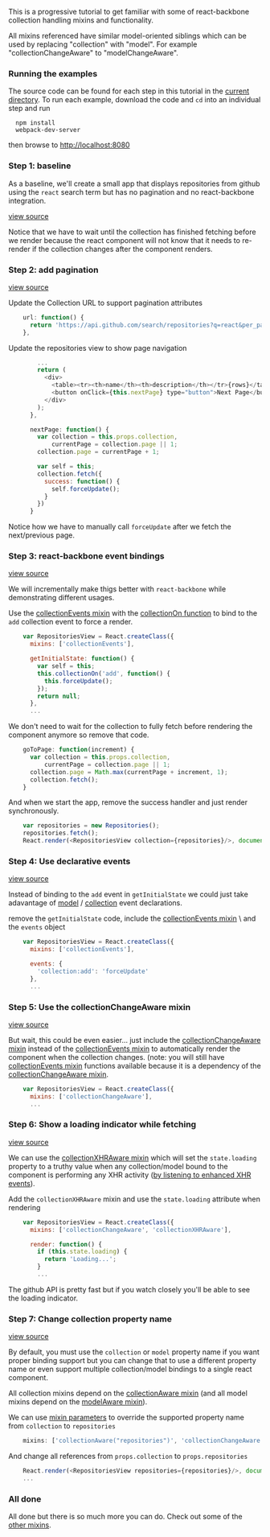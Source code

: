 This is a progressive tutorial to get familiar with some of react-backbone collection handling mixins and functionality.

All mixins referenced have similar model-oriented siblings which can be used by replacing "collection" with "model".  For example "collectionChangeAware" to "modelChangeAware".

### Running the examples
The source code can be found for each step in this tutorial in the [current directory](./).  To run each example, download the code and ```cd``` into an individual step and run

```
  npm install
  webpack-dev-server
```

then browse to [http://localhost:8080](http://localhost:8080)


### Step 1: baseline

As a baseline, we'll create a small app that displays repositories from github using the ```react``` search term but has no pagination and no react-backbone integration.

[view source](./step1/example.js)

Notice that we have to wait until the collection has finished fetching before we render because the react component will not know that it needs to re-render if the collection changes after the component renders.


### Step 2: add pagination

[view source](./step2/example.js)

Update the Collection URL to support pagination attributes

```javascript
    url: function() {
      return 'https://api.github.com/search/repositories?q=react&per_page=10&page=' + (this.page || 1);
    },
```

Update the repositories view to show page navigation

```javascript
        ...
        return (
          <div>
            <table><tr><th>name</th><th>description</th></tr>{rows}</table>
            <button onClick={this.nextPage} type="button">Next Page</button>
          </div>
        );
      },

      nextPage: function() {
        var collection = this.props.collection,
            currentPage = collection.page || 1;
        collection.page = currentPage + 1;

        var self = this;
        collection.fetch({
          success: function() {
            self.forceUpdate();
          }
        })
      }
```

Notice how we have to manually call ```forceUpdate``` after we fetch the next/previous page.


### Step 3: react-backbone event bindings

[view source](./step3/example.js)

We will incrementally make thigs better with ```react-backbone``` while demonstrating different usages.

Use the [collectionEvents mixin](http://jhudson8.github.io/fancydocs/index.html#project/jhudson8/react-backbone/snippet/package/collectionEvents?focus=outline) with the [collectionOn function](http://jhudson8.github.io/fancydocs/index.html#project/jhudson8/react-backbone/snippet/method/collectionEvents/collectionOn?focus=outline) to bind to the ```add``` collection event to force a render.

```javascript
    var RepositoriesView = React.createClass({
      mixins: ['collectionEvents'],

      getInitialState: function() {
        var self = this;
        this.collectionOn('add', function() {
          this.forceUpdate();
        });
        return null;
      },
      ...
```

We don't need to wait for the collection to fully fetch before rendering the component anymore so remove that code.

```javascript
    goToPage: function(increment) {
      var collection = this.props.collection,
          currentPage = collection.page || 1;
      collection.page = Math.max(currentPage + increment, 1);
      collection.fetch();
    }
```

And when we start the app, remove the success handler and just render synchronously.

```javascript
    var repositories = new Repositories();
    repositories.fetch();
    React.render(<RepositoriesView collection={repositories}/>, document.body);
```


### Step 4: Use declarative events

[view source](./step4/example.js)

Instead of binding to the ```add``` event in ```getInitialState``` we could just take adavantage of [model](http://jhudson8.github.io/fancydocs/index.html#project/jhudson8/react-backbone/snippet/package/modelEvents?focus=outline) / [collection](http://jhudson8.github.io/fancydocs/index.html#project/jhudson8/react-backbone/snippet/package/collectionEvents?focus=outline) event declarations.

remove the ```getInitialState``` code, include the [collectionEvents mixin](http://jhudson8.github.io/fancydocs/index.html#project/jhudson8/react-backbone/snippet/package/collectionEvents?focus=outline) \ and the ```events``` object

```javascript
    var RepositoriesView = React.createClass({
      mixins: ['collectionEvents'],

      events: {
        'collection:add': 'forceUpdate'
      },
      ...
```


### Step 5: Use the collectionChangeAware mixin

[view source](./step5/example.js)

But wait, this could be even easier... just include the [collectionChangeAware mixin](http://jhudson8.github.io/fancydocs/index.html#project/jhudson8/react-backbone/snippet/package/collectionChangeAware?focus=outline) instead of the [collectionEvents mixin](http://jhudson8.github.io/fancydocs/index.html#project/jhudson8/react-backbone/snippet/package/collectionEvents?focus=outline) to automatically render the component when the collection changes.  (note: you will still have [collectionEvents mixin](http://jhudson8.github.io/fancydocs/index.html#project/jhudson8/react-backbone/snippet/package/collectionEvents?focus=outline) functions available because it is a dependency of the [collectionChangeAware mixin](http://jhudson8.github.io/fancydocs/index.html#project/jhudson8/react-backbone/snippet/package/collectionChangeAware?focus=outline).


```javascript
    var RepositoriesView = React.createClass({
      mixins: ['collectionChangeAware'],
      ...
```


### Step 6: Show a loading indicator while fetching

[view source](./step6/example.js)

We can use the [collectionXHRAware mixin](http://jhudson8.github.io/fancydocs/index.html#project/jhudson8/react-backbone/snippet/package/collectionXHRAware?focus=outline) which will set the ```state.loading``` property to a truthy value when any collection/model bound to the component is performing any XHR activity ([by listening to enhanced XHR events](http://jhudson8.github.io/fancydocs/index.html#project/jhudson8/react-backbone/bundle/jhudson8/backbone-xhr-events?focus=outline)).

Add the ```collectionXHRAware``` mixin and use the ```state.loading``` attribute when rendering

```javascript
    var RepositoriesView = React.createClass({
      mixins: ['collectionChangeAware', 'collectionXHRAware'],

      render: function() {
        if (this.state.loading) {
          return 'Loading...';
        }
        ...
```

The github API is pretty fast but if you watch closely you'll be able to see the loading indicator.


### Step 7: Change collection property name

[view source](./step7/example.js)

By default, you must use the ```collection``` or ```model``` property name if you want proper binding support but you can change that to use a different property name or even support multiple collection/model bindings to a single react component.

All collection mixins depend on the [collectionAware mixin](http://jhudson8.github.io/fancydocs/index.html#project/jhudson8/react-backbone/snippet/package/collectionAware?focus=outline) (and all model mixins depend on the [modelAware mixin](http://jhudson8.github.io/fancydocs/index.html#project/jhudson8/react-backbone/snippet/package/modelAware?focus=outline)).

We can use [mixin parameters](http://jhudson8.github.io/fancydocs/index.html#project/jhudson8/react-backbone/bundle/jhudson8/react-mixin-manager/section/Advanced%20Features/Mixins%20With%20Parameters?focus=outline) to override the supported property name from ```collection``` to ```repositories```

```javascript
    mixins: ['collectionAware("repositories")', 'collectionChangeAware', 'collectionXHRAware'],
```

And change all references from ```props.collection``` to ```props.repositories```

```javascript
    React.render(<RepositoriesView repositories={repositories}/>, document.body);
    ...
```


### All done

All done but there is so much more you can do.  Check out some of the [other mixins](http://jhudson8.github.io/fancydocs/index.html#project/jhudson8/react-backbone/api/Mixins?focus=outline).
